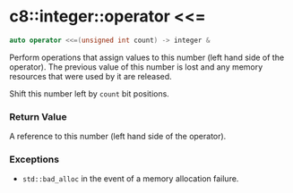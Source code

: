 # c8::integer::operator &lt;&lt;= #

```cpp
auto operator <<=(unsigned int count) -> integer &
```

Perform operations that assign values to this number (left hand side of the operator).  The previous value of this number is lost and any memory resources that were used by it are released.

Shift this number left by `count` bit positions.

### Return Value ###

A reference to this number (left hand side of the operator).

### Exceptions ###

* `std::bad_alloc` in the event of a memory allocation failure.

